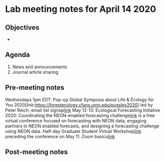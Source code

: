 # Lab meeting notes for April 14 2020

## Objectives
- 

## Agenda
1. News and announcements
2. Journal article sharing

## Pre-meeting notes
Wednesdays 1pm EDT: Pop-up Global Symposia about Life & Ecology for You 2020[link:https://forestecology.cfans.umn.edu/pugsley2020] led by Peter Reich; email list signup[link](https://docs.google.com/spreadsheets/d/1xBZduZU7Wt7VLLaub_4dZKXSxhQJOxEEeOX9gsc0L_Q/edit#gid=0)
May 12-13: Ecological Forecasting Initiative 2020: Coordinating the NEON-enabled forecasting challenge[link](https://ecoforecast.org/efi-rcn-2020-conference/) is a free virtual conference focused on forecasting with NEON data, engaging partners in NEON enabled forecasts, and designing a forecasting challenge using NEON data. Half-day Graduate Student Virtual Workshop[link](https://ecoforecast.org/graduate-student-virtual-workshop-2020/) preceding the conference on May 11.
Zoom basics[link](https://docs.google.com/document/d/1xdENyIV1505FDXBj7n5PaaHinGGUWc1R0ib1t7DRSCw/edit)

## Post-meeting notes
